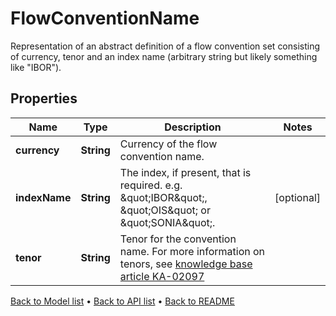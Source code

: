 

# FlowConventionName

Representation of an abstract definition of a flow convention set consisting of currency, tenor and an index name (arbitrary string but likely something like \"IBOR\").

## Properties

| Name | Type | Description | Notes |
|------------ | ------------- | ------------- | -------------|
|**currency** | **String** | Currency of the flow convention name. |  |
|**indexName** | **String** | The index, if present, that is required. e.g. \&quot;IBOR\&quot;, \&quot;OIS\&quot; or \&quot;SONIA\&quot;. |  [optional] |
|**tenor** | **String** | Tenor for the convention name.    For more information on tenors, see [knowledge base article KA-02097](https://support.lusid.com/knowledgebase/article/KA-02097) |  |



[Back to Model list](../README.md#documentation-for-models) &#8226; [Back to API list](../README.md#documentation-for-api-endpoints) &#8226; [Back to README](../README.md)


